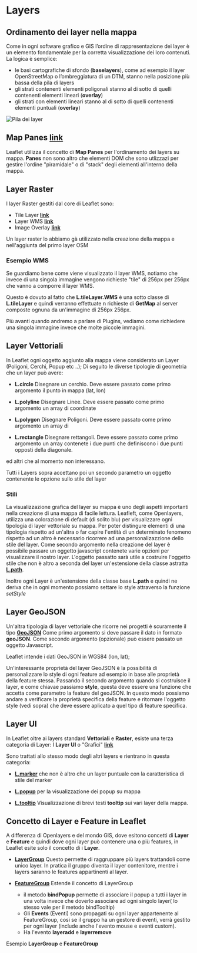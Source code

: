 # Layers

## Ordinamento dei layer nella mappa

Come in ogni software grafico e GIS l’ordine di rappresentazione dei layer è un elemento fondamentale per la corretta visualizzazione dei loro contenuti. La logica è semplice:

* le basi cartografiche di sfondo (**baselayers**), come ad esempio il layer OpenStreetMap o l’ombreggiatura di un DTM, stanno nella posizione più bassa della pila di layers
* gli strati contenenti elementi poligonali stanno al di sotto di quelli contenenti elementi lineari (**overlay**)
* gli strati con elementi lineari stanno al di sotto di quelli contenenti elementi puntuali (**overlay**)

<img src="/corso-leaflet/assets/img/layers_stack.png" title="Pila dei layer"/>


## Map Panes [**link**](https://leafletjs.com/reference-1.7.1.html#map-pane)

Leaflet utilizza il concetto di **Map Panes** per l'ordinamento dei layers su mappa.
**Panes** non sono altro che elementi DOM che sono utlizzazi per gestire l'ordine "piramidale" o di "stack" degli elementi all'interno della mappa.

## Layer Raster 

I layer Raster gestiti dal core di Leaflet sono:

* Tile Layer [**link**](https://leafletjs.com/reference-1.7.1.html#tilelayer)
* Layer WMS [**link**](https://leafletjs.com/reference-1.7.1.html#tilelayer-wms)
* Image Overlay [**link**](https://leafletjs.com/reference-1.7.1.html#imageoverlay)

Un layer raster lo abbiamo gà utilizzato nella creazione della mappa e nell'aggiunta del primo layer OSM

### Esempio WMS

<wmslayer></wmslayer>

Se guardiamo bene come viene visualizzato il layer WMS, notiamo che invece di una singola immagine vengono richieste "tile" di 256px per 256px che vanno a comporre il layer WMS.

Questo è dovuto al fatto che **L.tileLayer.WMS** è una sotto classe di **L.tileLayer** e quindi verranno effettuate n richieste di **GetMap** al server composte ognuna da un'immagine di 256px 256px.

Più avanti quando andremo a parlare di Plugins, vediamo come richiedere una singola immagine invece che molte piccole immagini.

## Layer Vettoriali

In Leaflet ogni oggetto aggiunto alla mappa viene considerato un Layer (Poligoni, Cerchi, Popup etc ..);
Di seguito le diverse tipologie di geometria che un layer può avere:

* **L.circle** Disegnare un cerchio. Deve essere passato come primo argomento il punto in mappa (lat, lon) 

* **L.polyline** Disegnare Linee. Deve essere passato come primo argomento un array di coordinate

* **L.polygon** Disegnare Poligoni. Deve essere passato come primo argomento un array di 

* **L.rectangle** Disegnare rettangoli. Deve essere passato come primo argomento un array contenete i due punti che definiscono i due punti opposti della diagonale.

ed altri che al momento non interessano.

Tutti i Layers sopra accettano poi un secondo parametro un oggetto contenente le opzione sullo stile del layer

### Stili

La visualizzazione grafica del layer su mappa è uno degli aspetti importanti nella creazione di una mappa di facile lettura.
Leafleft, come Openlayers, utilizza una colorazione di default (di solito blu)  per visualizzare ogni tipologia di layer vettoriale su mappa. 
Per poter distingure elementi di una tipologia rispetto ad un'altra o far capire l'entità di un determinato fenomeno rispetto ad un altro è necessario ricorrere ad una personalizazzione dello stile del layer.
Come secondo argomento nella creazione del layer è possibile passare un oggetto javascript contenete varie opzioni per visualizzare il nostro layer.
L'oggetto passatto sarà utile a costruire l'oggetto stile che non è altro a seconda del layer un'estensione della classe astratta [**L.path**](https://leafletjs.com/reference-1.7.1.html#path).

Inoltre ogni Layer è un'estensione della classe base **L.path** e quindi ne deriva che in ogni momento possiamo settare lo style attraverso la funzione *setStyle*

## Layer GeoJSON

Un'altra tipologia di layer vettoriale che ricorre nei progetti è scuramente il tipo [**GeoJSON**](https://leafletjs.com/reference-1.7.1.html#geojson)
Come primo argomento si deve passare il dato in formato **geoJSON**. Come secondo argomento (opzionale) può essere passato un oggetto Javascript.

Leaflet intende i dati GeoJSON in WGS84 (lon, lat);

<layer-geojson></layer-geojson>

Un'interessante proprietà del layer GeoJSON è la possibilità di personalizzare lo style di ogni feature ad esempio in base alle proprietà della feature stessa.
Passando il secondo argomento quando si costruisce il layer, e come chiavae passiamo **style**, questa deve essere una funzione che accetta come parametro la feature del geoJSON.
In questo modo possiamo andare a verificare la proprietà specifica della feature e ritornare l'oggetto style (vedi sopra) che deve essere aplicato a quel tipo di feature specifica.  

## Layer UI

In Leaflet oltre ai layers standard **Vettoriali** e **Raster**, esiste una terza categoria di Layer: I **Layer UI** o "Grafici" [**link**](https://leafletjs.com/reference-1.7.1.html#marker)

Sono trattati allo stesso modo degli altri layers e rientrano in questa categoria:

* [**L.marker**](https://leafletjs.com/reference-1.7.1.html#marker) che non è altro che un layer puntuale con la caratteristica di stile del marker
   
* [**L.popup**](https://leafletjs.com/reference-1.7.1.html#popup) per la visualizzazione dei popup su mappa

* [**L.tooltip**](https://leafletjs.com/reference-1.7.1.html#tooltip) Visualizzazione di brevi testi **tooltip** sui vari layer della mappa.
                                                                       

<marker-popup-tooltip></marker-popup-tooltip>


## Concetto di Layer e Feature in Leaflet

A differenza di Openlayers e del mondo GIS, dove esitono concetti di **Layer** e **Feature** e quindi dove ogni layer può contenere una o più features, in Leaflet esite solo il concetto di i **Layer**.

* [**LayerGroup**](https://leafletjs.com/reference-1.7.1.html#layergroup) Questo permette di raggruppare più layers trattandoli come unico layer. In pratica il gruppo diventa il layer contenitore, mentre i layers saranno le features appartinenti al layer.

* [**FeatureGroup**](https://leafletjs.com/reference-1.7.1.html#featuregroup) Estende il concetto di LayerGroup 
    * il metodo **bindPopup** permette di associare il popup a tutti i layer in una volta invece che doverlo associare ad ogni singolo layer( lo stesso vale per il metodo bindTooltip)
    * Gli **Events** (Eventi) sono propagati su ogni layer appartenente al FeatureGroup, così se il gruppo ha un gestore di eventi, verrà gestito per ogni layer (include anche l'evento mouse e eventi custom).
    * Ha l'evento **layeradd** e **layerremove**

Esempio **LayerGroup** e **FeatureGroup**

<layergroup-featuregroup></layergroup-featuregroup>





